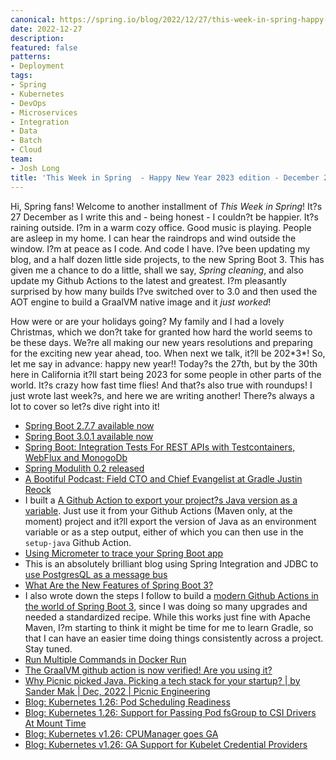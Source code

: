```yaml
---
canonical: https://spring.io/blog/2022/12/27/this-week-in-spring-happy-new-year-2023-edition-december-27th-2022
date: 2022-12-27
description: 
featured: false
patterns:
- Deployment
tags:
- Spring
- Kubernetes
- DevOps
- Microservices
- Integration
- Data
- Batch
- Cloud
team:
- Josh Long
title: 'This Week in Spring  - Happy New Year 2023 edition - December 27th, 2022'
---
```


<div>
 <p>Hi, Spring fans! Welcome to another installment of <em>This Week in Spring</em>! It?s 27 December as I write this and - being honest - I couldn?t be happier. It?s raining outside. I?m in a warm cozy office. Good music is playing. People are asleep in my home. I can hear the raindrops and wind outside the window. I?m at peace as I code. And code I have. I?ve been updating my blog, and a half dozen little side projects, to the new Spring Boot 3. This has given me a chance to do a little, shall we say, <em>Spring cleaning</em>, and also update my Github Actions to the latest and greatest. I?m pleasantly surprised by how many builds I?ve switched over to 3.0 and then used the AOT engine to build a GraalVM native image and it <em>just worked</em>! </p>
 <p>How were or are your holidays going? My family and I had a lovely Christmas, which we don?t take for granted how hard the world seems to be these days. We?re all making our new years resolutions and preparing for the exciting new year ahead, too. When next we talk, it?ll be 202*3*! So, let me say in advance: happy new year!! Today?s the 27th, but by the 30th here in California it?ll start being 2023 for some people in other parts of the world. It?s crazy how fast time flies! And that?s also true with roundups! I just wrote last week?s, and here we are writing another! There?s always a lot to cover so let?s dive right into it!</p>
 <ul>
  <li><a href="https://spring.io/blog/2022/12/22/spring-boot-2-7-7-available-now">Spring Boot 2.7.7 available now</a></li>
  <li><a href="https://spring.io/blog/2022/12/22/spring-boot-3-0-1-available-now">Spring Boot 3.0.1 available now</a></li>
  <li><a href="https://medium.com/@ranawaka.y/spring-boot-integration-tests-for-rest-apis-with-testcontainers-webflux-and-monogodb-a47c0edb5de9">Spring Boot: Integration Tests For REST APIs with Testcontainers, WebFlux and MonogoDb</a></li>
  <li><a href="https://spring.io/blog/2022/12/23/spring-modulith-0-2-released">Spring Modulith 0.2 released</a></li>
  <li><a href="https://spring.io/blog/2022/12/22/a-bootiful-podcast-field-cto-and-chief-evangelist-at-gradle-justin-reock">A Bootiful Podcast: Field CTO and Chief Evangelist at Gradle Justin Reock</a></li>
  <li>I built a <a href="https://joshlong.com/jl/blogpost/github-action-export-java-version.html">A Github Action to export your project?s Java version as a variable</a>. Just use it from your Github Actions (Maven only, at the moment) project and it?ll export the version of Java as an environment variable or as a step output, either of which you can then use in the <code>setup-java</code> Github Action.</li>
  <li><a href="https://springbootlearning.medium.com/using-micrometer-to-trace-your-spring-boot-app-1fe6ff9982ae">Using Micrometer to trace your Spring Boot app</a></li>
  <li>This is an absolutely brilliant blog using Spring Integration and JDBC to <a href="https://www.javaadvent.com/2022/12/using-postgres-as-a-message-queue.html">use PostgresQL as a message bus</a></li>
  <li><a href="https://medium.com/javarevisited/what-are-the-new-features-of-springboot3-6ddba9af664">What Are the New Features of Spring Boot 3?</a></li>
  <li>I also wrote down the steps I follow to build a <a href="https://joshlong.com/jl/blogpost/a-bootiful-spring-boot-3-github-action.html">modern Github Actions in the world of Spring Boot 3</a>, since I was doing so many upgrades and needed a standardized recipe. While this works just fine with Apache Maven, I?m starting to think it might be time for me to learn Gradle, so that I can have an easier time doing things consistently across a project. Stay tuned.</li>
  <li><a href="https://feeds.feedblitz.com/~/722698246/0/baeldung~Run-Multiple-Commands-in-Docker-Run">Run Multiple Commands in Docker Run</a></li>
  <li><a href="https://twitter.com/fniephaus/status/1606035104525979648?s=12&amp;t=10xxqn4LGIkv50DCH8shQg">The GraalVM github action is now verified! Are you using it?</a></li>
  <li><a href="https://blog.picnic.nl/why-picnic-picked-java-e53fafe0df1b">Why Picnic picked Java. Picking a tech stack for your startup? | by Sander Mak | Dec, 2022 | Picnic Engineering</a></li>
  <li><a href="https://kubernetes.io/blog/2022/12/26/pod-scheduling-readiness-alpha/">Blog: Kubernetes 1.26: Pod Scheduling Readiness</a></li>
  <li><a href="https://kubernetes.io/blog/2022/12/23/kubernetes-12-06-fsgroup-on-mount/">Blog: Kubernetes 1.26: Support for Passing Pod fsGroup to CSI Drivers At Mount Time</a></li>
  <li><a href="https://kubernetes.io/blog/2022/12/27/cpumanager-ga/">Blog: Kubernetes v1.26: CPUManager goes GA</a></li>
  <li><a href="https://kubernetes.io/blog/2022/12/22/kubelet-credential-providers/">Blog: Kubernetes v1.26: GA Support for Kubelet Credential Providers</a></li>
 </ul>
</div>

